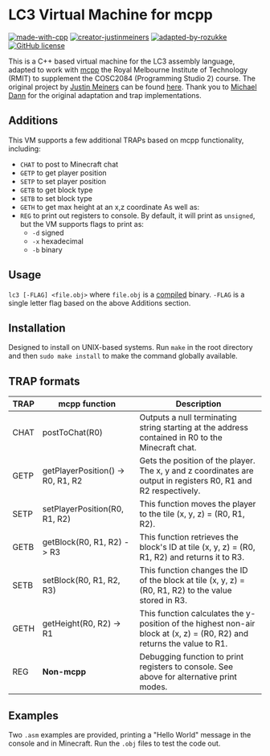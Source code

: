 # LC3 Virtual Machine for mcpp
[![made-with-cpp](https://img.shields.io/badge/Made%20with-C++_17-1f425f.svg)](https://cplusplus.com/) [![creator-justinmeiners](https://img.shields.io/badge/Creator-justinmeiners-008000.svg)](https://github.com/justinmeiners) [![adapted-by-rozukke](https://img.shields.io/badge/Adapted_by-rozukke-f497af.svg)](https://github.com/rozukke) [![GitHub license](https://img.shields.io/github/license/rozukke/lc3-vm-mcpp.svg)](https://github.com/rozukke/lc3-vm-mcpp/blob/main/LICENSE)

This is a C++ based virtual machine for the LC3 assembly language, adapted to work with [mcpp](https://github.com/rozukke/mcpp) the Royal Melbourne Institute of Technology (RMIT) to supplement the COSC2084 (Programming Studio 2) course. The original project by [Justin Meiners](https://github.com/justinmeiners) can be found [here](https://github.com/justinmeiners/lc3-vm). Thank you to [Michael Dann](https://github.com/mchldann/) for the original adaptation and trap implementations.

## Additions
This VM supports a few additional TRAPs based on mcpp functionality, including:
- `CHAT` to post to Minecraft chat
- `GETP` to get player position
- `SETP` to set player position
- `GETB` to get block type
- `SETB` to set block type
- `GETH` to get max height at an x,z coordinate
As well as:
- `REG` to print out registers to console. By default, it will print as `unsigned`, but the VM supports flags to print as:
    - `-d` signed
    - `-x` hexadecimal
    - `-b` binary

## Usage
`lc3 [-FLAG] <file.obj>` where `file.obj` is a [compiled](https://github.com/rozukke/laser-mcpp) binary. `-FLAG` is a single letter flag based on the above Additions section.

## Installation
Designed to install on UNIX-based systems. Run `make` in the root directory and then `sudo make install` to make the command globally available.

## TRAP formats

| TRAP | **mcpp** function    | Description |
| ---- | -------------------- | --------------------------------------- |
| CHAT | postToChat(R0)       | Outputs a null terminating string starting at the address contained in R0 to the Minecraft chat. |
| GETP | getPlayerPosition() -> R0, R1, R2 | Gets the position of the player. The x, y and z coordinates are output in registers R0, R1 and R2 respectively. |
| SETP | setPlayerPosition(R0, R1, R2) | This function moves the player to the tile (x, y, z) = (R0, R1, R2). |
| GETB | getBlock(R0, R1, R2) -> R3 | This function retrieves the block's ID at tile (x, y, z) = (R0, R1, R2) and returns it to R3. |
| SETB | setBlock(R0, R1, R2, R3) | This function changes the ID of the block at tile (x, y, z) = (R0, R1, R2) to the value stored in R3. |
| GETH | getHeight(R0, R2) -> R1 | This function calculates the y-position of the highest non-air block at (x, z) = (R0, R2) and returns the value to R1. |
| REG | **Non-mcpp** | Debugging function to print registers to console. See above for alternative print modes. |

## Examples
Two `.asm` examples are provided, printing a "Hello World" message in the console and in Minecraft. Run the `.obj` files to test the code out. 
